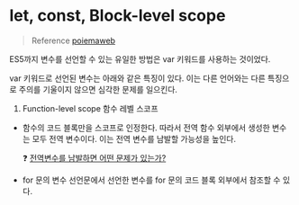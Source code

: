 # **let, const, Block-level scope**

> Reference [poiemaweb](https://ko.wikipedia.org/wiki/ECMA%EC%8A%A4%ED%81%AC%EB%A6%BD%ED%8A%B8)

ES5까지 변수를 선언할 수 있는 유일한 방법은 var 키워드를 사용하는 것이었다.

var 키워드로 선언된 변수는 아래와 같은 특징이 있다. 이는 다른 언어와는 다른 특징으로 주의를 기울이지 않으면 심각한 문제를 일으킨다.

1. Function-level scope 함수 레벨 스코프

- 함수의 코드 블록만을 스코프로 인정한다. 따라서 전역 함수 외부에서 생성한 변수는 모두 전역 변수이다. 이는 전역 변수를 남발할 가능성을 높인다.

  ❓ [전역변수를 남발하면 어떤 문제가 있는가?](../%EC%A0%84%EC%97%AD%EB%B3%80%EC%88%98%EC%9D%98%20%EB%AC%B8%EC%A0%9C%EC%A0%90.md)

- for 문의 변수 선언문에서 선언한 변수를 for 문의 코드 블록 외부에서 참조할 수 있다.
